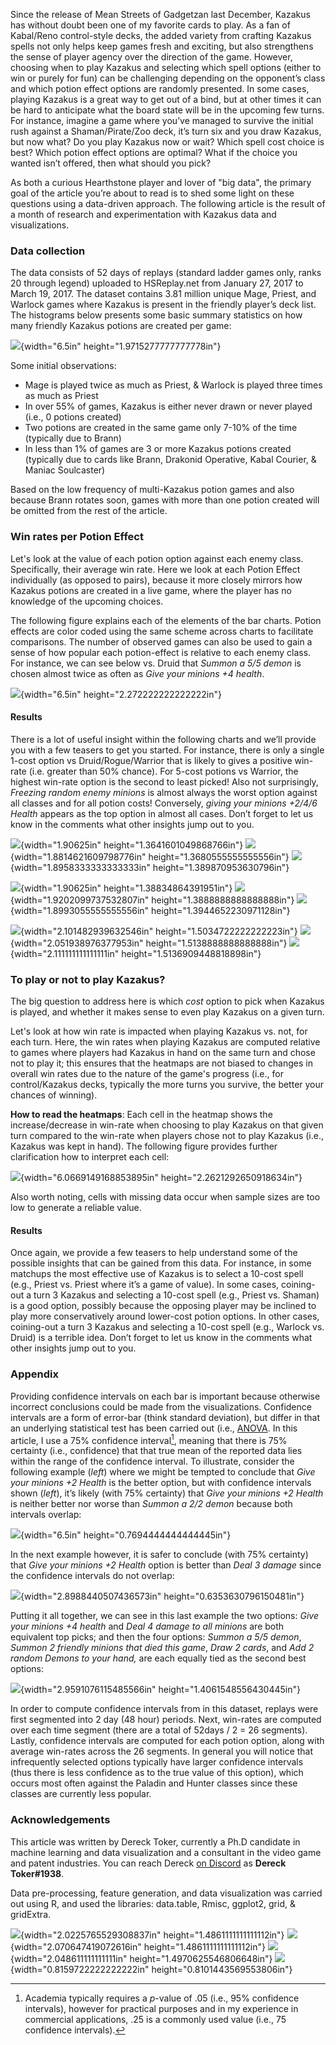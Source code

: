 Since the release of Mean Streets of Gadgetzan last December, Kazakus has without doubt been one of my favorite cards to play. As a fan of Kabal/Reno control-style decks, the added variety from crafting Kazakus spells not only helps keep games fresh and exciting, but also strengthens the sense of player agency over the direction of the game.
However, choosing when to play Kazakus and selecting which spell options (either to win or purely for fun) can be challenging depending on the opponent’s class and which potion effect options are randomly presented. In some cases, playing Kazakus is a great way to get out of a bind, but at other times it can be hard to anticipate what the board state will be in the upcoming few turns.
For instance, imagine a game where you’ve managed to survive the initial rush against a Shaman/Pirate/Zoo deck, it’s turn six and you draw Kazakus, but now what? Do you play Kazakus now or wait? Which spell cost choice is best? Which potion effect options are optimal? What if the choice you wanted isn’t offered, then what should you pick?

As both a curious Hearthstone player and lover of "big data", the primary goal of the article you’re about to read is to shed some light on these questions using a data-driven approach. The following article is the result of a month of research and experimentation with Kazakus data and visualizations.


### Data collection

The data consists of 52 days of replays (standard ladder games only, ranks 20 through legend) uploaded to HSReplay.net from January 27, 2017 to March 19, 2017. The dataset contains 3.81 million unique Mage, Priest, and Warlock games where Kazakus is present in the friendly player’s deck list. The histograms below presents some basic summary statistics on how many friendly Kazakus potions are created per game:

![](media/image2.png){width="6.5in" height="1.9715277777777778in"}

Some initial observations:

- Mage is played twice as much as Priest, & Warlock is played three times as much as Priest
- In over 55% of games, Kazakus is either never drawn or never played (i.e., 0 potions created)
- Two potions are created in the same game only 7-10% of the time (typically due to Brann)
- In less than 1% of games are 3 or more Kazakus potions created (typically due to cards like Brann, Drakonid Operative, Kabal Courier, & Maniac Soulcaster)

Based on the low frequency of multi-Kazakus potion games and also because Brann rotates soon, games with more than one potion created will be omitted from the rest of the article.


### Win rates per Potion Effect

Let's look at the value of each potion option against each enemy class. Specifically, their average win rate.
Here we look at each Potion Effect individually (as opposed to pairs), because it more closely mirrors how Kazakus potions are created in a live game, where the player has no knowledge of the upcoming choices.

The following figure explains each of the elements of the bar charts. Potion effects are color coded using the same scheme across charts to facilitate comparisons. The number of observed games can also be used to gain a sense of how popular each potion-effect is relative to each enemy class. For instance, we can see below vs. Druid that *Summon a 5/5 demon* is chosen almost twice as often as *Give your minions +4 health*.

![](media/image3.png){width="6.5in" height="2.272222222222222in"}

#### Results

There is a lot of useful insight within the following charts and we’ll provide you with a few teasers to get you started. For instance, there is only a single 1-cost option vs Druid/Rogue/Warrior that is likely to gives a positive win-rate (i.e. greater than 50% chance). For 5-cost potions vs Warrior, the highest win-rate option is the second to least picked! Also not surprisingly, *Freezing* *random enemy minions* is almost always the worst option against all classes and for all potion costs! Conversely, *giving your minions +2/4/6 Health* appears as the top option in almost all cases. Don’t forget to let us know in the comments what other insights jump out to you.

![](media/image4.png){width="1.90625in" height="1.3641601049868766in"} ![](media/image5.png){width="1.8814621609798776in" height="1.3680555555555556in"} ![](media/image6.png){width="1.8958333333333333in" height="1.389870953630796in"}

![](media/image7.png){width="1.90625in" height="1.38834864391951in"} ![](media/image8.png){width="1.9202099737532807in" height="1.3888888888888888in"} ![](media/image9.png){width="1.8993055555555556in" height="1.3944652230971128in"}

![](media/image10.png){width="2.101482939632546in" height="1.5034722222222223in"} ![](media/image11.png){width="2.051938976377953in" height="1.5138888888888888in"} ![](media/image12.png){width="2.111111111111111in" height="1.5136909448818898in"}


### To play or not to play Kazakus?

The big question to address here is which *cost* option to pick when Kazakus is played, and whether it makes sense to even play Kazakus on a given turn.

Let's look at how win rate is impacted when playing Kazakus vs. not, for each turn. Here, the win rates when playing Kazakus are computed relative to games where players had Kazakus in hand on the same turn and chose not to play it; this ensures that the heatmaps are not biased to changes in overall win rates due to the nature of the game's progress (i.e., for control/Kazakus decks, typically the more turns you survive, the better your chances of winning).

**How to read the heatmaps**: Each cell in the heatmap shows the increase/decrease in win-rate when choosing to play Kazakus on that given turn compared to the win-rate when players chose not to play Kazakus (i.e., Kazakus was kept in hand). The following figure provides further clarification how to interpret each cell:

![](media/image13.png){width="6.0669149168853895in" height="2.2621292650918634in"}

Also worth noting, cells with missing data occur when sample sizes are too low to generate a reliable value.

#### Results

Once again, we provide a few teasers to help understand some of the possible insights that can be gained from this data. For instance, in some matchups the most effective use of Kazakus is to select a 10-cost spell (e.g., Priest vs. Priest where it’s a game of value). In some cases, coining-out a turn 3 Kazakus and selecting a 10-cost spell (e.g., Priest vs. Shaman) is a good option, possibly because the opposing player may be inclined to play more conservatively around lower-cost potion options. In other cases, coining-out a turn 3 Kazakus and selecting a 10-cost spell (e.g., Warlock vs. Druid) is a terrible idea. Don’t forget to let us know in the comments what other insights jump out to you.


### Appendix

Providing confidence intervals on each bar is important because otherwise incorrect conclusions could be made from the visualizations. Confidence intervals are a form of error-bar (think standard deviation), but differ in that an underlying statistical test has been carried out (i.e., [ANOVA](https://en.wikipedia.org/wiki/Analysis_of_variance). In this article, I use a 75% confidence interval[^1], meaning that there is 75% certainty (i.e., confidence) that that true mean of the reported data lies within the range of the confidence interval. To illustrate, consider the following example (*left*) where we might be tempted to conclude that *Give your minions +2 Health* is the better option, but with confidence intervals shown (*left*), it’s likely (with 75% certainty) that *Give your minions +2 Health* is neither better nor worse than *Summon a 2/2 demon* because both intervals overlap:

![](media/image18.png){width="6.5in" height="0.7694444444444445in"}

In the next example however, it is safer to conclude (with 75% certainty) that *Give your minions +2 Health* option is better than *Deal 3 damage* since the confidence intervals do not overlap:

![](media/image19.png){width="2.8988440507436573in" height="0.6353630796150481in"}

Putting it all together, we can see in this last example the two options: *Give your minions +4 health* and *Deal 4 damage to all minions* are both equivalent top picks; and then the four options: *Summon a 5/5 demon*, *Summon 2 friendly minions that died this game*, *Draw 2 cards*, and *Add 2 random Demons to your hand,* are each equally tied as the second best options:

![](media/image20.png){width="2.9591076115485566in" height="1.4061548556430445in"}

In order to compute confidence intervals from in this dataset, replays were first segmented into 2 day (48 hour) periods. Next, win-rates are computed over each time segment (there are a total of 52days / 2 = 26 segments). Lastly, confidence intervals are computed for each potion option, along with average win-rates across the 26 segments. In general you will notice that infrequently selected options typically have larger confidence intervals (thus there is less confidence as to the true value of this option), which occurs most often against the Paladin and Hunter classes since these classes are currently less popular.

[^1]: Academia typically requires a *p*-value of .05 (i.e., 95% confidence intervals), however for practical purposes and in my experience in commercial applications, .25 is a commonly used value (i.e., 75 confidence intervals).


### Acknowledgements

This article was written by Dereck Toker, currently a Ph.D candidate in machine learning and data visualization and a consultant in the video game and patent industries.
You can reach Dereck [on Discord](https://discord.gg/hearthsim) as **Dereck Toker#1938**.

Data pre-processing, feature generation, and data visualization was carried out using R, and used the libraries: data.table, Rmisc, ggplot2, grid, & gridExtra.

![](media/image14.png){width="2.0225765529308837in" height="1.4861111111111112in"} ![](media/image15.png){width="2.070647419072616in" height="1.4861111111111112in"} ![](media/image16.png){width="2.048611111111111in" height="1.4970625546806648in"}
![](media/image17.png){width="0.8159722222222222in" height="0.8101443569553806in"}
